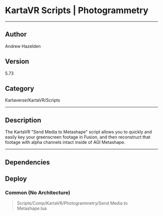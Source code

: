 # KartaVR Scripts | Photogrammetry
___

## Author
Andrew Hazelden

## Version
5.73

## Category
Kartaverse/KartaVR/Scripts

___

## Description
<p>The KartaVR "Send Media to Metashape" script allows you to quickly and easily key your greenscreen footage in Fusion, and then reconstruct that footage with alpha channels intact inside of AGI Metashape.</p>

___

## Dependencies

## Deploy

### Common (No Architecture)

> Scripts/Comp/KartaVR/Photogrammetry/Send Media to Metashape.lua  

